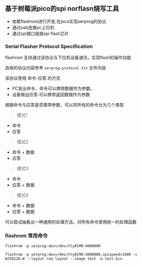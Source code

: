 ## 基于树莓派pico的spi norflasn烧写工具

- 依赖flashrom进行开发,在pico实现serprog的协议
- 通过usb连接pc上位机
- 通过spi接口链接spi flash芯片

### Serial Flasher Protocol Specification
flashrom 支持通过该协议与下位机设备通讯，实现flash的操作功能

具体的协议内容参考 `serprog-protocol.txt` 文件内容

该协议使用 命令-应答 的方式
- PC发出命令，命令可以携带数据作为参数，
- 设备做出应答 可以携带返回数据作为参数

根据命令与应答是否携带参数，可以将所有的命令分为几个类型

> 模式1
- 命令
- 应答

> 模式2
- 命令 + 数据
- 应答

> 模式3
- 命令
- 应答 + 数据

> 模式4
- 命令 + 数据
- 应答 + 数据

可以尝试抽象出一种通用的处理方法，对所有命令使用统一的处理函数

### flashrom 常用命令

```shell
flashrom -p serprog:dev=/dev/ttyACM0:4000000

flashrom -p serprog:dev=/dev/ttyACM0:4000000,spispeed=1000 -c W25Q128.W --layout rom.layout --image test -w test.bin

```
